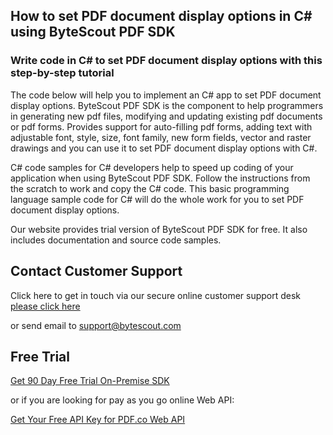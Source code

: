 ## How to set PDF document display options in C# using ByteScout PDF SDK

### Write code in C# to set PDF document display options with this step-by-step tutorial

The code below will help you to implement an C# app to set PDF document display options. ByteScout PDF SDK is the component to help programmers in generating new pdf files, modifying and updating existing pdf documents or pdf forms. Provides support for auto-filling pdf forms, adding text with adjustable font, style, size, font family, new form fields, vector and raster drawings and you can use it to set PDF document display options with C#.

C# code samples for C# developers help to speed up coding of your application when using ByteScout PDF SDK. Follow the instructions from the scratch to work and copy the C# code. This basic programming language sample code for C# will do the whole work for you to set PDF document display options.

Our website provides trial version of ByteScout PDF SDK for free. It also includes documentation and source code samples.

## Contact Customer Support

Click here to get in touch via our secure online customer support desk [please click here](https://bytescout.zendesk.com/hc/en-us/requests/new?subject=ByteScout%20PDF%20SDK%20Question)

or send email to [support@bytescout.com](mailto:support@bytescout.com?subject=ByteScout%20PDF%20SDK%20Question) 

## Free Trial

[Get 90 Day Free Trial On-Premise SDK](https://bytescout.com/download/web-installer?utm_source=github-readme)

or if you are looking for pay as you go online Web API:

[Get Your Free API Key for PDF.co Web API](https://pdf.co/documentation/api?utm_source=github-readme)